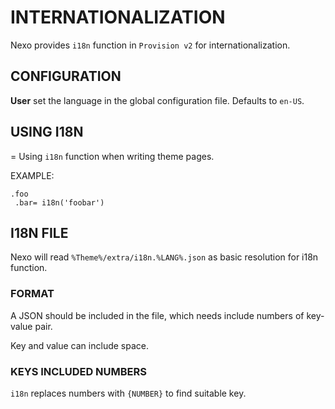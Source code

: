 # INTERNATIONALIZATION

Nexo provides `i18n` function in `Provision v2` for internationalization.

## CONFIGURATION

**User** set the language in the global configuration file. Defaults to `en-US`.

## USING I18N
=
Using `i18n` function when writing theme pages.

EXAMPLE:

```pug
.foo
 .bar= i18n('foobar')
```

## I18N FILE

Nexo will read `%Theme%/extra/i18n.%LANG%.json` as basic resolution for i18n function.

### FORMAT

A JSON should be included in the file, which needs include numbers of key-value pair.

Key and value can include space.

### KEYS INCLUDED NUMBERS

`i18n` replaces numbers with `{NUMBER}` to find suitable key.
